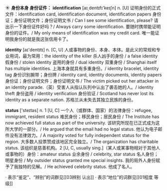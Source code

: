 ☀ <span class="category">**身份本身 身份证件：**</span>
<span class="vocabulary">**identification**</span> [aɪ͵dentɪfɪ'keɪʃn] 
<span class="definition">n. [U] 证明身份的正式文件：</span>identification card, identification document, identification papers 身份证；身份证明文件；身份证明文书 / Can I see some identification, please? 请出示一下身份证件好吗？/ Always carry some identification. 要随时携带能证明身份的证件。/ My only means of identification was my credit card. 唯一能证明我身份的就是我这张信用卡了。

<span class="vocabulary">**identity**</span> [aɪ'dentɪtɪ] 
<span class="definition">n. [C, U] 人或事物的身份、本身、本体。是此义的常规和专业用词，最为常用：</span>the identity of the killer 杀人凶手的身份 / a false identity 假身份 / stolen identity 盗用的身份 / dual identity 双重身份 / Shanghai itself has multiple identities. 上海本身就具有多重身份。/ identity bracelet, identity tag 身份识别腕带；身份牌 / identity card, identity documents, identity papers 身份证；身份证明文件；身份证明文书 / The victim picked out her attacker in an identity parade.（英）受害人从指认队列中认出了袭击她的人。/ identity theft 身份盗用 / identity verification 身份验证 / Scotland has never lost its identity as a separate nation. 苏格兰从未失去其独立民族的身份。

<span class="vocabulary">**status**</span> ['steɪtəs] 
<span class="definition">n. 1 [U, C] 一个人（或群体、国家）的法律身份：</span>refugee, immigrant, resident status 难民身份；移民身份；居民身份 / The Institute has now achieved full status as part of the university. 该研究所现在已正式成为这所大学的一部分。/ He argued that the email had no legal status. 他认为电子邮件没有法律效力。/ A majority voted for fully independent status for the region. 大多数人投票赞成该地区完全独立。/ The organization has charitable status. 该组织是慈善机构。<span class="definition">2 [U, C, usually sing.]（某人或某事物相对于其他人或事物的）身份：</span>amateur status 业余身份 / celebrity, star status 名人身份；明星身份 / My outsider status granted me special insights. 我的局外人身份赋予了我独特的见解。/ He achieved celebrity status. 他成了名人。

· 表示“鉴定”、“辨别”的词群见[[03辨别 认出]]
· 表示“地位”的词群见[[01程度 等级]]
